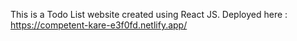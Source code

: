 This is a Todo List website created using React JS.
Deployed here : https://competent-kare-e3f0fd.netlify.app/
